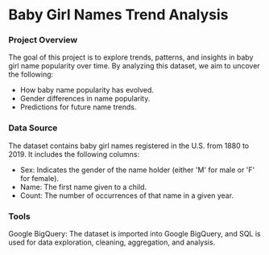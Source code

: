 # Baby Girl Names Trend Analysis

### Project Overview

The goal of this project is to explore trends, patterns, and insights in baby girl name popularity over time. By analyzing this dataset, we aim to uncover the following:

- How baby name popularity has evolved.
- Gender differences in name popularity.
- Predictions for future name trends.

### Data Source
The dataset contains baby girl names registered in the U.S. from 1880 to 2019. It includes the following columns:

- Sex: Indicates the gender of the name holder (either 'M' for male or 'F' for female).
- Name: The first name given to a child.
- Count: The number of occurrences of that name in a given year.

### Tools
Google BigQuery: The dataset is imported into Google BigQuery, and SQL is used for data exploration, cleaning, aggregation, and analysis.


  
